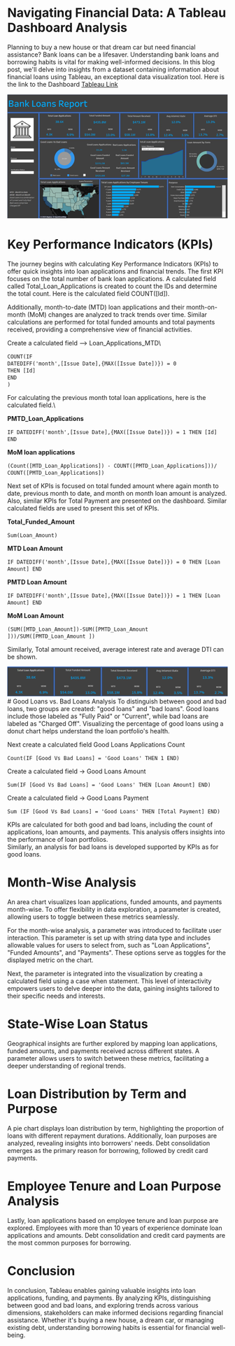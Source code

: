 # Navigating Financial Data: A Tableau Dashboard Analysis

Planning to buy a new house or that dream car but need financial assistance? Bank loans can be a lifesaver. Understanding bank loans and borrowing habits is vital for making well-informed decisions. In this blog post, we'll delve into insights from a dataset containing information about financial loans using Tableau, an exceptional data visualization tool.
Here is the link to the Dashboard
[Tableau Link](https://public.tableau.com/app/profile/fenny.khosla8067/viz/BankLoansReport/Dashboard4)

[<img src="images/Navigating_Financial_Data_Dashboard.png?raw=true"/>](https://public.tableau.com/app/profile/fenny.khosla8067/viz/BankLoansReport/Dashboard4)

 
# Key Performance Indicators (KPIs)

The journey begins with calculating Key Performance Indicators (KPIs) to offer quick insights into loan applications and financial trends. The first KPI focuses on the total number of bank loan applications. A calculated field called Total_Loan_Applications is created to count the IDs and determine the total count. Here is the calculated field COUNT([Id]).

Additionally, month-to-date (MTD) loan applications and their month-on-month (MoM) changes are analyzed to track trends over time. Similar calculations are performed for total funded amounts and total payments received, providing a comprehensive view of financial activities.

Create a calculated field --> Loan_Applications_MTD\
```
COUNT(IF
DATEDIFF('month',[Issue Date],{MAX([Issue Date])}) = 0
THEN [Id]
END
)
```

For calculating the previous month total loan applications, here is the calculated field.\

**PMTD_Loan_Applications**
```
IF DATEDIFF('month',[Issue Date],{MAX([Issue Date])}) = 1 THEN [Id] END
```

**MoM loan applications** 
```
(Count([MTD_Loan_Applications]) - COUNT([PMTD_Loan_Applications]))/
COUNT([PMTD_Loan_Applications])
```

Next set of KPIs is focused on total funded amount where again month to date, previous month to date, and month on month loan amount is analyzed. Also, similar KPIs for Total Payment are presented on the dashboard. Similar calculated fields are used to present this set of KPIs.

**Total_Funded_Amount**
```
Sum(Loan_Amount)
```

**MTD Loan Amount**
```
IF DATEDIFF('month',[Issue Date],{MAX([Issue Date])}) = 0 THEN [Loan Amount] END
```

**PMTD Loan Amount**
```
IF DATEDIFF('month',[Issue Date],{MAX([Issue Date])}) = 1 THEN [Loan Amount] END
```

**MoM Loan Amount**
```
(SUM([MTD_Loan_Amount])-SUM([PMTD_Loan_Amount ]))/SUM([PMTD_Loan_Amount ])
```

Similarly, Total amount received, average interest rate and average DTI can be shown.

<img src="images/Navigating_Financial_Data_2nd_pic.png?raw=true"/>
# Good Loans vs. Bad Loans Analysis
To distinguish between good and bad loans, two groups are created: "good loans" and "bad loans". Good loans include those labeled as "Fully Paid" or "Current", while bad loans are labeled as "Charged Off". Visualizing the percentage of good loans using a donut chart helps understand the loan portfolio's health.

Next create a calculated field Good Loans Applications Count
```
Count(IF [Good Vs Bad Loans] = 'Good Loans' THEN 1 END)
```
Create a calculated field -> Good Loans Amount
```
Sum(IF [Good Vs Bad Loans] = 'Good Loans' THEN [Loan Amount] END)
```
Create a calculated field -> Good Loans Payment
```
Sum (IF [Good Vs Bad Loans] = 'Good Loans' THEN [Total Payment] END)
```

KPIs are calculated for both good and bad loans, including the count of applications, loan amounts, and payments. This analysis offers insights into the performance of loan portfolios.\
Similarly, an analysis for bad loans is developed supported by KPIs as for good loans.

# Month-Wise Analysis
An area chart visualizes loan applications, funded amounts, and payments month-wise. To offer flexibility in data exploration, a parameter is created, allowing users to toggle between these metrics seamlessly.

For the month-wise analysis, a parameter was introduced to facilitate user interaction. This parameter is set up with string data type and includes allowable values for users to select from, such as "Loan Applications", "Funded Amounts", and "Payments". These options serve as toggles for the displayed metric on the chart.

Next, the parameter is integrated into the visualization by creating a calculated field using a case when statement. This level of interactivity empowers users to delve deeper into the data, gaining insights tailored to their specific needs and interests.

# State-Wise Loan Status
Geographical insights are further explored by mapping loan applications, funded amounts, and payments received across different states. A parameter allows users to switch between these metrics, facilitating a deeper understanding of regional trends.

# Loan Distribution by Term and Purpose
A pie chart displays loan distribution by term, highlighting the proportion of loans with different repayment durations. Additionally, loan purposes are analyzed, revealing insights into borrowers' needs. Debt consolidation emerges as the primary reason for borrowing, followed by credit card payments.

# Employee Tenure and Loan Purpose Analysis
Lastly, loan applications based on employee tenure and loan purpose are explored. Employees with more than 10 years of experience dominate loan applications and amounts. Debt consolidation and credit card payments are the most common purposes for borrowing.

# Conclusion
In conclusion, Tableau enables gaining valuable insights into loan applications, funding, and payments. By analyzing KPIs, distinguishing between good and bad loans, and exploring trends across various dimensions, stakeholders can make informed decisions regarding financial assistance. Whether it's buying a new house, a dream car, or managing existing debt, understanding borrowing habits is essential for financial well-being.
